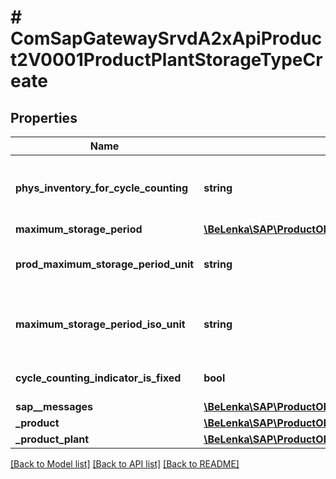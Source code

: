 # # ComSapGatewaySrvdA2xApiProduct2V0001ProductPlantStorageTypeCreate

## Properties

Name | Type | Description | Notes
------------ | ------------- | ------------- | -------------
**phys_inventory_for_cycle_counting** | **string** | Physical Inventory Indicator for Cycle Counting | [optional]
**maximum_storage_period** | [**\BeLenka\SAP\ProductODV4\Model\MaxStoragePeriod**](MaxStoragePeriod.md) |  | [optional]
**prod_maximum_storage_period_unit** | **string** | Unit for maximum storage period | [optional]
**maximum_storage_period_iso_unit** | **string** | Unit for the maximum storage period in ISO code | [optional]
**cycle_counting_indicator_is_fixed** | **bool** | CC indicator is fixed | [optional]
**sap__messages** | [**\BeLenka\SAP\ProductODV4\Model\ComSapGatewaySrvdA2xApiProduct2V0001SAPMessageCreate[]**](ComSapGatewaySrvdA2xApiProduct2V0001SAPMessageCreate.md) |  | [optional]
**_product** | [**\BeLenka\SAP\ProductODV4\Model\ComSapGatewaySrvdA2xApiProduct2V0001ProductTypeCreate**](ComSapGatewaySrvdA2xApiProduct2V0001ProductTypeCreate.md) |  | [optional]
**_product_plant** | [**\BeLenka\SAP\ProductODV4\Model\ComSapGatewaySrvdA2xApiProduct2V0001ProductPlantTypeCreate**](ComSapGatewaySrvdA2xApiProduct2V0001ProductPlantTypeCreate.md) |  | [optional]

[[Back to Model list]](../../README.md#models) [[Back to API list]](../../README.md#endpoints) [[Back to README]](../../README.md)
